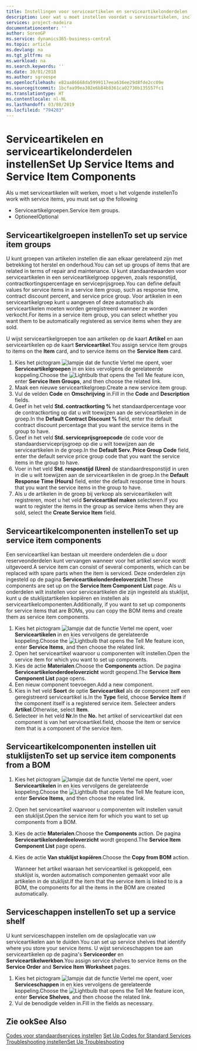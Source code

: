 ```yaml
---
title: Instellingen voor serviceartikelen en serviceartikelonderdelen | Microsoft Docs
description: Leer wat u moet instellen voordat u serviceartikelen, inclusief standaardwaarden voor onder andere de responstijd, het contractkortingspercentage en de serviceprijsgroep, kunt gebruiken.
services: project-madeira
documentationcenter: ''
author: SorenGP
ms.service: dynamics365-business-central
ms.topic: article
ms.devlang: na
ms.tgt_pltfrm: na
ms.workload: na
ms.search.keywords: ''
ms.date: 10/01/2018
ms.author: sgroespe
ms.openlocfilehash: e82aa86668da5999117eea636ee29d8fde2cc09e
ms.sourcegitcommit: 1bcfaa99ea302e6b84b8361ca02730b135557fc1
ms.translationtype: HT
ms.contentlocale: nl-NL
ms.lasthandoff: 03/08/2019
ms.locfileid: "794283"
---
```

# <a name="set-up-service-items-and-service-item-components"></a><span data-ttu-id="c2efd-103">Serviceartikelen en serviceartikelonderdelen instellen</span><span class="sxs-lookup"><span data-stu-id="c2efd-103">Set Up Service Items and Service Item Components</span></span>
<span data-ttu-id="c2efd-104">Als u met serviceartikelen wilt werken, moet u het volgende instellen</span><span class="sxs-lookup"><span data-stu-id="c2efd-104">To work with service items, you must set up the following</span></span>

* <span data-ttu-id="c2efd-105">Serviceartikelgroepen.</span><span class="sxs-lookup"><span data-stu-id="c2efd-105">Service item groups.</span></span>
* <span data-ttu-id="c2efd-106">Optioneel</span><span class="sxs-lookup"><span data-stu-id="c2efd-106">Optional</span></span>

## <a name="to-set-up-service-item-groups"></a><span data-ttu-id="c2efd-107">Serviceartikelgroepen instellen</span><span class="sxs-lookup"><span data-stu-id="c2efd-107">To set up service item groups</span></span>
<span data-ttu-id="c2efd-108">U kunt groepen van artikelen instellen die aan elkaar gerelateerd zijn met betrekking tot herstel en onderhoud.</span><span class="sxs-lookup"><span data-stu-id="c2efd-108">You can set up groups of items that are related in terms of repair and maintenance.</span></span> <span data-ttu-id="c2efd-109">U kunt standaardwaarden voor serviceartikelen in een serviceartikelgroep opgeven, zoals responstijd, contractkortingspercentage en serviceprijsgroep.</span><span class="sxs-lookup"><span data-stu-id="c2efd-109">You can define default values for service items in a service item group, such as response time, contract discount percent, and service price group.</span></span> <span data-ttu-id="c2efd-110">Voor artikelen in een serviceartikelgroep kunt u aangeven of deze automatisch als serviceartikelen moeten worden geregistreerd wanneer ze worden verkocht.</span><span class="sxs-lookup"><span data-stu-id="c2efd-110">For items in a service item group, you can select whether you want them to be automatically registered as service items when they are sold.</span></span>  

<span data-ttu-id="c2efd-111">U wijst serviceartikelgroepen toe aan artikelen op de kaart **Artikel** en aan serviceartikelen op de kaart **Serviceartikel**.</span><span class="sxs-lookup"><span data-stu-id="c2efd-111">You assign service item groups to items on the **Item** card, and to service items on the **Service Item** card.</span></span>  

1. <span data-ttu-id="c2efd-112">Kies het pictogram ![lampje dat de functie Vertel me opent](media/ui-search/search_small.png "Vertel me wat u wilt doen"), voer **Serviceartikelgroepen** in en kies vervolgens de gerelateerde koppeling.</span><span class="sxs-lookup"><span data-stu-id="c2efd-112">Choose the ![Lightbulb that opens the Tell Me feature](media/ui-search/search_small.png "Tell me what you want to do") icon, enter **Service Item Groups**, and then choose the related link.</span></span>  
2. <span data-ttu-id="c2efd-113">Maak een nieuwe serviceartikelgroep.</span><span class="sxs-lookup"><span data-stu-id="c2efd-113">Create a new service item group.</span></span>  
3. <span data-ttu-id="c2efd-114">Vul de velden **Code** en **Omschrijving** in.</span><span class="sxs-lookup"><span data-stu-id="c2efd-114">Fill in the **Code** and **Description** fields.</span></span>  
4. <span data-ttu-id="c2efd-115">Geef in het veld **Std. contractkorting %** het standaardpercentage voor de contractkorting op dat u wilt toewijzen aan de serviceartikelen in de groep.</span><span class="sxs-lookup"><span data-stu-id="c2efd-115">In the **Default Contract Discount %** field, enter the default contract discount percentage that you want the service items in the group to have.</span></span>  
5. <span data-ttu-id="c2efd-116">Geef in het veld **Std. serviceprijsgroepcode** de code voor de standaardserviceprijsgroep op die u wilt toewijzen aan de serviceartikelen in de groep.</span><span class="sxs-lookup"><span data-stu-id="c2efd-116">In the **Default Serv. Price Group Code** field, enter the default service price group code that you want the service items in the group to have.</span></span>  
6. <span data-ttu-id="c2efd-117">Voer in het veld **Std. responstijd (Uren)** de standaardresponstijd in uren in die u wilt toewijzen aan de serviceartikelen in de groep.</span><span class="sxs-lookup"><span data-stu-id="c2efd-117">In the **Default Response Time (Hours)** field, enter the default response time in hours that you want the service items in the group to have.</span></span>  
7. <span data-ttu-id="c2efd-118">Als u de artikelen in de groep bij verkoop als serviceartikelen wilt registreren, moet u het veld **Serviceartikel maken** selecteren.</span><span class="sxs-lookup"><span data-stu-id="c2efd-118">If you want to register the items in the group as service items when they are sold, select the **Create Service Item** field.</span></span>  

## <a name="to-set-up-service-item-components"></a><span data-ttu-id="c2efd-119">Serviceartikelcomponenten instellen</span><span class="sxs-lookup"><span data-stu-id="c2efd-119">To set up service item components</span></span>
<span data-ttu-id="c2efd-120">Een serviceartikel kan bestaan uit meerdere onderdelen die u door reserveonderdelen kunt vervangen wanneer voor het artikel service wordt uitgevoerd.</span><span class="sxs-lookup"><span data-stu-id="c2efd-120">A service item can consist of several components, which can be replaced with spare parts when the item is serviced.</span></span> <span data-ttu-id="c2efd-121">Deze onderdelen zijn ingesteld op de pagina **Serviceartikelonderdeeloverzicht**.</span><span class="sxs-lookup"><span data-stu-id="c2efd-121">These components are set up on the **Service Item Component List** page.</span></span> <span data-ttu-id="c2efd-122">Als u onderdelen wilt instellen voor serviceartikelen die zijn ingesteld als stuklijst, kunt u de stuklijstartikelen kopiëren en instellen als serviceartikelcomponenten.</span><span class="sxs-lookup"><span data-stu-id="c2efd-122">Additionally, if you want to set up components for service items that are BOMs, you can copy the BOM items and create them as service item components.</span></span>

1. <span data-ttu-id="c2efd-123">Kies het pictogram ![lampje dat de functie Vertel me opent](media/ui-search/search_small.png "Vertel me wat u wilt doen"), voer **Serviceartikelen** in en kies vervolgens de gerelateerde koppeling.</span><span class="sxs-lookup"><span data-stu-id="c2efd-123">Choose the ![Lightbulb that opens the Tell Me feature](media/ui-search/search_small.png "Tell me what you want to do") icon, enter **Service Items**, and then choose the related link.</span></span>
2. <span data-ttu-id="c2efd-124">Open het serviceartikel waarvoor u componenten wilt instellen.</span><span class="sxs-lookup"><span data-stu-id="c2efd-124">Open the service item for which you want to set up components.</span></span>  
3. <span data-ttu-id="c2efd-125">Kies de actie **Materialen**.</span><span class="sxs-lookup"><span data-stu-id="c2efd-125">Choose the **Components** action.</span></span> <span data-ttu-id="c2efd-126">De pagina **Serviceartikelonderdeeloverzicht** wordt geopend.</span><span class="sxs-lookup"><span data-stu-id="c2efd-126">The **Service Item Component List** page opens.</span></span>  
4. <span data-ttu-id="c2efd-127">Een nieuw component toevoegen.</span><span class="sxs-lookup"><span data-stu-id="c2efd-127">Add a new component.</span></span>  
5. <span data-ttu-id="c2efd-128">Kies in het veld **Soort** de optie **Serviceartikel** als de component zelf een geregistreerd serviceartikel is.</span><span class="sxs-lookup"><span data-stu-id="c2efd-128">In the **Type** field, choose **Service Item** if the component itself is a registered service item.</span></span> <span data-ttu-id="c2efd-129">Selecteer anders **Artikel**.</span><span class="sxs-lookup"><span data-stu-id="c2efd-129">Otherwise, select **Item**.</span></span>  
6. <span data-ttu-id="c2efd-130">Selecteer in het veld **Nr.**</span><span class="sxs-lookup"><span data-stu-id="c2efd-130">In the **No.**</span></span> <span data-ttu-id="c2efd-131">het artikel of serviceartikel dat een component is van het serviceartikel.</span><span class="sxs-lookup"><span data-stu-id="c2efd-131">field, choose the item or service item that is a component of the service item.</span></span>  

## <a name="to-set-up-service-item-components-from-a-bom"></a><span data-ttu-id="c2efd-132">Serviceartikelcomponenten instellen uit stuklijsten</span><span class="sxs-lookup"><span data-stu-id="c2efd-132">To set up service item components from a BOM</span></span>
1.  <span data-ttu-id="c2efd-133">Kies het pictogram ![lampje dat de functie Vertel me opent](media/ui-search/search_small.png "Vertel me wat u wilt doen"), voer **Serviceartikelen** in en kies vervolgens de gerelateerde koppeling.</span><span class="sxs-lookup"><span data-stu-id="c2efd-133">Choose the ![Lightbulb that opens the Tell Me feature](media/ui-search/search_small.png "Tell me what you want to do") icon, enter **Service Items**, and then choose the related link.</span></span>  
2. <span data-ttu-id="c2efd-134">Open het serviceartikel waarvoor u componenten wilt instellen vanuit een stuklijst.</span><span class="sxs-lookup"><span data-stu-id="c2efd-134">Open the service item for which you want to set up components from a BOM.</span></span>  
3. <span data-ttu-id="c2efd-135">Kies de actie **Materialen**.</span><span class="sxs-lookup"><span data-stu-id="c2efd-135">Choose the **Components** action.</span></span> <span data-ttu-id="c2efd-136">De pagina **Serviceartikelonderdeeloverzicht** wordt geopend.</span><span class="sxs-lookup"><span data-stu-id="c2efd-136">The **Service Item Component List** page opens.</span></span>  
4. <span data-ttu-id="c2efd-137">Kies de actie **Van stuklijst kopiëren**.</span><span class="sxs-lookup"><span data-stu-id="c2efd-137">Choose the **Copy from BOM** action.</span></span>  

    <span data-ttu-id="c2efd-138">Wanneer het artikel waaraan het serviceartikel is gekoppeld, een stuklijst is, worden automatisch componenten gemaakt voor alle artikelen in de stuklijst.</span><span class="sxs-lookup"><span data-stu-id="c2efd-138">If the item that the service item is linked to is a BOM, the components for all the items in the BOM are created automatically.</span></span>  

## <a name="to-set-up-a-service-shelf"></a><span data-ttu-id="c2efd-139">Serviceschappen instellen</span><span class="sxs-lookup"><span data-stu-id="c2efd-139">To set up a service shelf</span></span>
<span data-ttu-id="c2efd-140">U kunt serviceschappen instellen om de opslaglocatie van uw serviceartikelen aan te duiden.</span><span class="sxs-lookup"><span data-stu-id="c2efd-140">You can set up service shelves that identify where you store your service items.</span></span> <span data-ttu-id="c2efd-141">U wijst serviceschappen toe aan serviceartikelen op de pagina's **Serviceorder** en **Serviceartikelwerkbon**.</span><span class="sxs-lookup"><span data-stu-id="c2efd-141">You assign service shelves to service items on the **Service Order** and **Service Item Worksheet** pages.</span></span>  

1. <span data-ttu-id="c2efd-142">Kies het pictogram ![lampje dat de functie Vertel me opent](media/ui-search/search_small.png "Vertel me wat u wilt doen"), voer **Serviceschappen** in en kies vervolgens de gerelateerde koppeling.</span><span class="sxs-lookup"><span data-stu-id="c2efd-142">Choose the ![Lightbulb that opens the Tell Me feature](media/ui-search/search_small.png "Tell me what you want to do") icon, enter **Service Shelves**, and then choose the related link.</span></span>
2. <span data-ttu-id="c2efd-143">Vul de benodigde velden in.</span><span class="sxs-lookup"><span data-stu-id="c2efd-143">Fill in the fields as necessary.</span></span>

## <a name="see-also"></a><span data-ttu-id="c2efd-144">Zie ook</span><span class="sxs-lookup"><span data-stu-id="c2efd-144">See Also</span></span>
<span data-ttu-id="c2efd-145">[Codes voor standaardservices instellen](service-how-setup-service-coding.md) </span><span class="sxs-lookup"><span data-stu-id="c2efd-145">[Set Up Codes for Standard Services](service-how-setup-service-coding.md) </span></span>  
[<span data-ttu-id="c2efd-146">Troubleshooting instellen</span><span class="sxs-lookup"><span data-stu-id="c2efd-146">Set Up Troubleshooting</span></span>](service-how-setup-troubleshooting.md)
